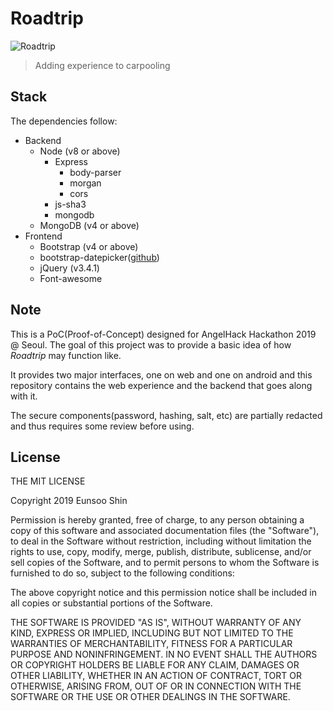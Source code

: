# Roadtrip

![Roadtrip](https://roadtrip.esinx.net/roadtrip.png)

> Adding experience to carpooling

## Stack

The dependencies follow:

* Backend
	* Node (v8 or above)
		* Express
			* body-parser
			* morgan
			* cors
		* js-sha3
		* mongodb
	* MongoDB (v4 or above)
* Frontend
	* Bootstrap (v4 or above)
	* bootstrap-datepicker([github](https://github.com/uxsolutions/bootstrap-datepicker))
	* jQuery (v3.4.1)
	* Font-awesome


## Note

This is a PoC(Proof-of-Concept) designed for AngelHack Hackathon 2019 @ Seoul. The goal of this project was to provide a basic idea of how *Roadtrip* may function like. 

It provides two major interfaces, one on web and one on android and this repository contains the web experience and the backend that goes along with it.

The secure components(password, hashing, salt, etc) are partially redacted and thus requires some review before using.

## License

THE MIT LICENSE

Copyright 2019 Eunsoo Shin

Permission is hereby granted, free of charge, to any person obtaining a copy of this software and associated documentation files (the "Software"), to deal in the Software without restriction, including without limitation the rights to use, copy, modify, merge, publish, distribute, sublicense, and/or sell copies of the Software, and to permit persons to whom the Software is furnished to do so, subject to the following conditions:

The above copyright notice and this permission notice shall be included in all copies or substantial portions of the Software.

THE SOFTWARE IS PROVIDED "AS IS", WITHOUT WARRANTY OF ANY KIND, EXPRESS OR IMPLIED, INCLUDING BUT NOT LIMITED TO THE WARRANTIES OF MERCHANTABILITY, FITNESS FOR A PARTICULAR PURPOSE AND NONINFRINGEMENT. IN NO EVENT SHALL THE AUTHORS OR COPYRIGHT HOLDERS BE LIABLE FOR ANY CLAIM, DAMAGES OR OTHER LIABILITY, WHETHER IN AN ACTION OF CONTRACT, TORT OR OTHERWISE, ARISING FROM, OUT OF OR IN CONNECTION WITH THE SOFTWARE OR THE USE OR OTHER DEALINGS IN THE SOFTWARE.